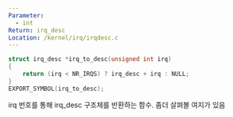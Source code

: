 ```yaml
---
Parameter:
  - int
Return: irq_desc
Location: /kernel/irq/irqdesc.c
---
```


```c title=irq_to_desc()
struct irq_desc *irq_to_desc(unsigned int irq)
{
	return (irq < NR_IRQS) ? irq_desc + irq : NULL;
}
EXPORT_SYMBOL(irq_to_desc);
```

irq 번호를 통해 irq_desc 구조체를 반환하는 함수. 좀더 살펴볼 여지가 있음